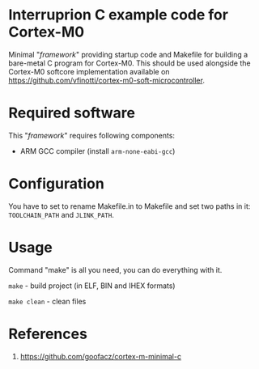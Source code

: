 # Interruprion C example code for Cortex-M0 
Minimal "*framework*" providing startup code and Makefile for building a bare-metal C program for Cortex-M0. This should be used alongside the Cortex-M0 softcore implementation available on https://github.com/vfinotti/cortex-m0-soft-microcontroller.

# Required software
This "*framework*" requires following components:
- ARM GCC compiler (install `arm-none-eabi-gcc`)

# Configuration
You have to set to rename Makefile.in to Makefile and set two paths in it: `TOOLCHAIN_PATH` and `JLINK_PATH`.

# Usage
Command "make" is all you need, you can do everything with it.

`make` - build project (in ELF, BIN and IHEX formats)

`make clean` - clean files


# References

1. https://github.com/goofacz/cortex-m-minimal-c

